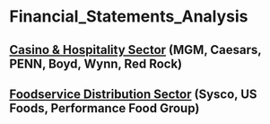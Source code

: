 # Financial_Statements_Analysis
## [Casino & Hospitality Sector](Casino_Hospitability_Sector_Analysis/Casino_Hospitality_Sector_Analysis.pdf) (MGM, Caesars, PENN, Boyd, Wynn, Red Rock)
## [Foodservice Distribution Sector](Foodservice_Distribution_Sector_Analysis/Foodservice_Distribution_Sector_Analysis.pdf) (Sysco, US Foods, Performance Food Group)
